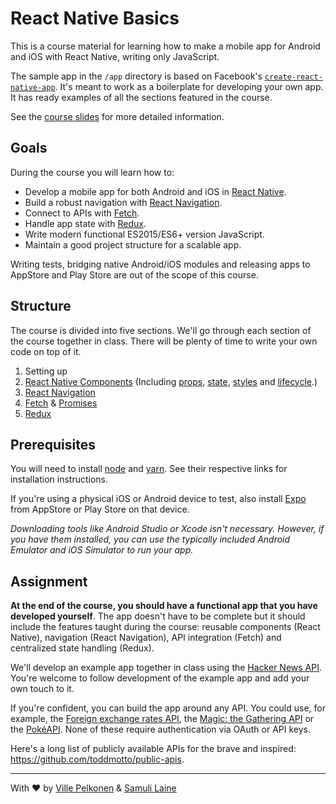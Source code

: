 # React Native Basics

This is a course material for learning how to make a mobile app for Android and iOS with React Native, writing only JavaScript.

The sample app in the `/app` directory is based on Facebook's [`create-react-native-app`](https://github.com/react-community/create-react-native-app). It's meant to work as a boilerplate for developing your own app. It has ready examples of all the sections featured in the course.

See the [course slides](https://docs.google.com/presentation/d/1Pg7XiojNrS2ZhnOnr0CSG9EV-Oewu1YkLF9KVNGkAWU/edit?usp=sharing) for more detailed information.

## Goals
During the course you will learn how to:

* Develop a mobile app for both Android and iOS in [React Native](https://facebook.github.io/react-native/).
* Build a robust navigation with [React Navigation](https://reactnavigation.org/docs/hello-react-navigation.html).
* Connect to APIs with [Fetch](https://facebook.github.io/react-native/docs/network.html).
* Handle app state with [Redux](https://redux.js.org/).
* Write modern functional ES2015/ES6+ version JavaScript.
* Maintain a good project structure for a scalable app.

Writing tests, bridging native Android/iOS modules and releasing apps to AppStore and Play Store are out of the scope of this course.

## Structure
The course is divided into five sections. We'll go through each section of the course together in class. There will be plenty of time to write your own code on top of it.

1. Setting up
2. [React Native Components](https://facebook.github.io/react-native/docs/components-and-apis.html) (Including [props](https://facebook.github.io/react-native/docs/props.html), [state](https://facebook.github.io/react-native/docs/state.html), [styles](https://facebook.github.io/react-native/docs/style.html) and [lifecycle](https://reactjs.org/docs/state-and-lifecycle.html#adding-lifecycle-methods-to-a-class).)
3. [React Navigation](https://reactnavigation.org/docs/hello-react-navigation.html)
4. [Fetch](https://facebook.github.io/react-native/docs/network.html) & [Promises](https://developer.mozilla.org/en-US/docs/Web/JavaScript/Guide/Using_promises)
5. [Redux](https://redux.js.org/)

## Prerequisites
You will need to install [node](https://nodejs.org/en/download/) and [yarn](https://yarnpkg.com/en/docs/install). See their respective links for installation instructions.

If you're using a physical iOS or Android device to test, also install [Expo](https://expo.io/) from AppStore or Play Store on that device.

_Downloading tools like Android Studio or Xcode isn't necessary. However, if you have them installed, you can use the typically included Android Emulator and iOS Simulator to run your app._

## Assignment
**At the end of the course, you should have a functional app that you have developed yourself**. The app doesn't have to be complete but it should include the features taught during the course: reusable components (React Native), navigation (React Navigation), API integration (Fetch) and centralized state handling (Redux).

We'll develop an example app together in class using the [Hacker News API](https://github.com/HackerNews/API). You're welcome to follow development of the example app and add your own touch to it.

If you're confident, you can build the app around any API. You could use, for example, the [Foreign exchange rates API](https://exchangeratesapi.io/), the [Magic: the Gathering API](https://docs.magicthegathering.io/) or the [PokéAPI](https://pokeapi.co/). None of these require authentication via OAuth or API keys.

Here's a long list of publicly available APIs for the brave and inspired: https://github.com/toddmotto/public-apis.

---

With ♥️ by [Ville Pelkonen](https://www.linkedin.com/in/vpelkonen/) & [Samuli Laine](https://www.linkedin.com/in/samuli-laine-2a5bb880/)
